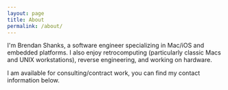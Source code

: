 ```yaml
---
layout: page
title: About
permalink: /about/
---
```


<!-- <img src="{{ site.baseurl }}/assets/profile-placeholder.gif" title="Profile Picture" class="profile"> -->

I'm Brendan Shanks, a software engineer specializing in Mac/iOS and embedded platforms. I also enjoy retrocomputing (particularly classic Macs and UNIX workstations), reverse engineering, and working on hardware.

I am available for consulting/contract work, you can find my contact information below.